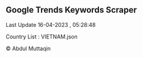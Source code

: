 

## Google Trends Keywords Scraper 
 
Last Update 16-04-2023 , 05:28:48

Country List :
VIETNAM.json



© Abdul Muttaqin 
